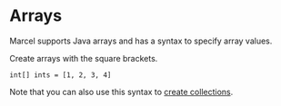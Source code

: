 # Arrays

Marcel supports Java arrays and has a syntax to specify array values.


Create arrays with the square brackets.

```marcel
int[] ints = [1, 2, 3, 4]
```

Note that you can also use this syntax to [create collections](../types/collections-of-primitives.md).
